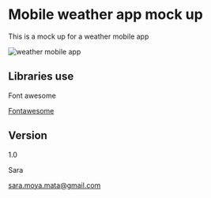 # Mobile weather app mock up
This is a mock up for a weather mobile app

![weather mobile app]("https://gitlab.com/SaraMoya/weather-app/blob/master/img/screenshot.png")

## Libraries use
Font awesome 

[Fontawesome](https://fontawesome.com/)
## Version
1.0

Sara

sara.moya.mata@gmail.com

